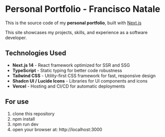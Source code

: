 # Personal Portfolio - Francisco Natale

This is the source code of my **personal portfolio**, built with [Next.js](https://nextjs.org)

This site showcases my projects, skills, and experience as a software developer.

## Technologies Used

- **Next.js 14** - React framework optimized for SSR and SSG  
- **TypeScript** - Static typing for better code robustness  
- **Tailwind CSS** - Utility-first CSS framework for fast, responsive design  
- **Shadcn UI / Lucide Icons** - Libraries for UI components and icons  
- **Vercel** - Hosting and CI/CD for automatic deployments  

## For use

1) clone this repository
2) npm install
3) npm run dev
4) open your browser at: http://localhost:3000
